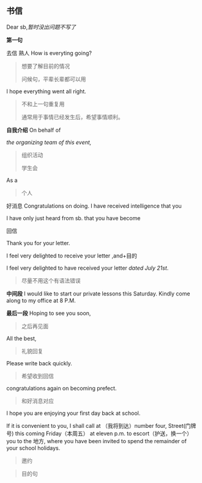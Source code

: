 ## 书信

Dear sb,*暂时没出问题不写了*

**第一句**

<kbd>去信</kbd> <kbd>熟人</kbd> 
How is everyting going?

> 想要了解目前的情况
> 
> 问候句，平辈长辈都可以用

I hope everything went all right.

> 不和上一句重复用
> 
> 通常用于事情已经发生后，希望事情顺利。

**自我介绍**
On behalf of

*the organizing team of this event,*
> 组织活动
>
> 学生会

As a 
> 个人

<kbd>好消息</kbd>
Congratulations on doing. I have received intelligence that you 

I have only just heard from sb. that you have become

<kbd>回信<kbd>

Thank you for your letter.

I feel very delighted to receive your letter ,and+目的

I feel very delighted to have received your letter *dated July 21st*.
> 尽量不用这个有语法错误

**中间段**
I would like to start our private lessons this Saturday. Kindly come along to my office at 8 P.M. 

**最后一段**
Hoping to see you soon,  

> 之后再见面

All the best,
> 
>礼貌回复

Please write back quickly.
> 
> 希望收到回信

congratulations again on becoming prefect.
> 和好消息对应

I hope you are enjoying your first day back at school. 

If it is convenient to you, I shall call at （我将到达）number four, Street(门牌号) this coming Friday（本周五） at eleven p.m. to escort（护送，换一个） you to the 地方, where you have been invited to spend the remainder of your school holidays. 
> 邀约


 


> 目的句
